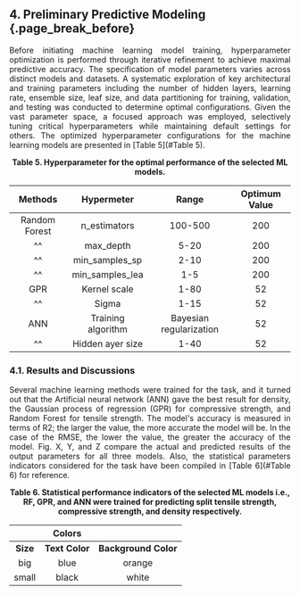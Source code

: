 ## 4. Preliminary Predictive Modeling {.page_break_before}

<p align="justify">
Before initiating machine learning model training, hyperparameter optimization is performed through iterative refinement to achieve maximal predictive accuracy. The specification of model parameters varies across distinct models and datasets. A systematic exploration of key architectural and training parameters including the number of hidden layers, learning rate, ensemble size, leaf size, and data partitioning for training, validation, and testing was conducted to determine optimal configurations. Given the vast parameter space, a focused approach was employed, selectively tuning critical hyperparameters while maintaining default settings for others. The optimized hyperparameter configurations for the machine learning models are presented in [Table 5](#Table 5).
</p>

<p align="center" id="Table 5"><strong>Table 5. Hyperparameter for the optimal performance of the selected ML models.</strong></p>

| Methods                             | Hypermeter         | Range                   | Optimum Value |
|:-----------------------------------:|:------------------:|:-----------------------:|:-------------:|
| Random Forest                       | n_estimators       | 100-500                 | 200           |
| ^^                                  | max_depth          | 5-20                    | 200           |
| ^^                                  | min_samples_sp     | 2-10                    | 200           |
| ^^                                  | min_samples_lea    | 1-5                     | 200           |
| GPR                                 | Kernel scale       | 1-80                    | 52            |
| ^^                                  | Sigma              | 1-15                    | 52            |
| ANN                                 | Training algorithm | Bayesian regularization | 52            |
| ^^                                  | Hidden ayer size   | 1-40                    | 52            |

### 4.1. Results and Discussions

<p align="justify">
Several machine learning methods were trained for the task, and it turned out that the Artificial neural network (ANN) gave the best result for density, the Gaussian process of regression (GPR) for compressive strength, and Random Forest for tensile strength. The model's accuracy is measured in terms of R2; the larger the value, the more accurate the model will be. In the case of the RMSE, the lower the value, the greater the accuracy of the model. Fig. X, Y, and Z compare the actual and predicted results of the output parameters for all three models. Also, the statistical parameters indicators considered for the task have been compiled in [Table 6](#Table 6) for reference.
</p>

<p align="center" id="Table 6"><strong>Table 6. Statistical performance indicators of the selected ML models i.e., RF, GPR, and ANN were trained for predicting split tensile strength, compressive strength, and density respectively.</strong></p>

|          | **Colors** <!-- $colspan="2" --> |                      |
|:--------:|:--------------------------------:|:--------------------:|
| **Size** | **Text Color**                   | **Background Color** |
| big      | blue                             | orange               |
| small    | black                            | white                |



